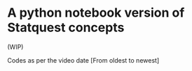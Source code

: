 # A python notebook version of Statquest concepts
(WIP)

Codes as per the video date [From oldest to newest]